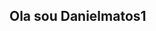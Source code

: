 ##  Ola  sou Danielmatos1

<!--
**Danielmatos1/Danielmatos1** is a ✨ _special_ ✨ repository because its `README.md` (this file) appears on your GitHub profile.

Here are some ideas to get you started:

- 🔭 Atualmente estou estudando  front ende
- 🌱  estudando  java script  e react.js
-
- 
- 
-
